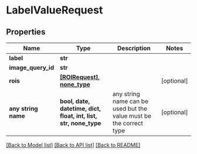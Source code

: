 # LabelValueRequest


## Properties
Name | Type | Description | Notes
------------ | ------------- | ------------- | -------------
**label** | **str** |  | 
**image_query_id** | **str** |  | 
**rois** | [**[ROIRequest], none_type**](ROIRequest.md) |  | [optional] 
**any string name** | **bool, date, datetime, dict, float, int, list, str, none_type** | any string name can be used but the value must be the correct type | [optional]

[[Back to Model list]](../README.md#documentation-for-models) [[Back to API list]](../README.md#documentation-for-api-endpoints) [[Back to README]](../README.md)


